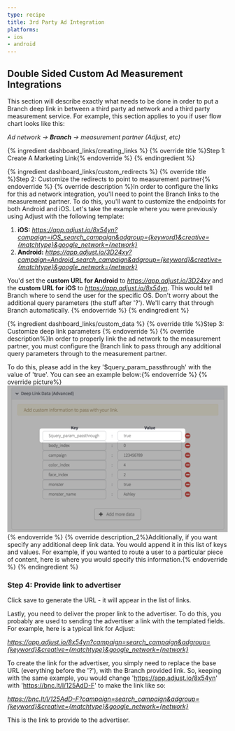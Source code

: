 ```yaml
---
type: recipe
title: 3rd Party Ad Integration
platforms:
- ios
- android
---
```


## Double Sided Custom Ad Measurement Integrations

This section will describe exactly what needs to be done in order to put a Branch deep link in between a third party ad network and a third party measurement service. For example, this section applies to you if user flow chart looks like this:

_Ad network -> **Branch** -> measurement partner (Adjust, etc)_

{% ingredient dashboard_links/creating_links %}
{% override title %}Step 1: Create A Marketing Link{% endoverride %}
{% endingredient %}

{% ingredient dashboard_links/custom_redirects %}
{% override title %}Step 2: Customize the redirects to point to measurement partner{% endoverride %}
{% override description %}In order to configure the links for this ad network integration, you'll need to point the Branch links to the measurement partner. To do this, you'll want to customize the endpoints for both Android and iOS. Let's take the example where you were previously using Adjust with the following template:

1. **iOS:** _https://app.adjust.io/8x54yn?campaign=iOS_search_campaign&adgroup={keyword}&creative={matchtype}&google_network={network}_
1. **Android:** _https://app.adjust.io/3D24xy?campaign=Android_search_campaign&adgroup={keyword}&creative={matchtype}&google_network={network}_

You'd set the **custom URL for Android** to _https://app.adjust.io/3D24xy_ and the **custom URL for iOS** to _https://app.adjust.io/8x54yn_. This would tell Branch where to send the user for the specific OS. Don't worry about the additional query parameters (the stuff after '?'). We'll carry that through Branch automatically.
{% endoverride %}
{% endingredient %}

{% ingredient dashboard_links/custom_data %}
{% override title %}Step 3: Customize deep link parameters {% endoverride %}
{% override description%}In order to properly link the ad network to the measurement partner, you must configure the Branch link to pass through any additional query parameters through to the measurement partner.

To do this, please add in the key '$query_param_passthrough' with the value of 'true'. You can see an example below:{% endoverride %}
{% override picture%}![Description](/img/recipes/double_third_party/query_param_passthrough.png){% endoverride %}
{% override description_2%}Additionally, if you want specify any additional deep link data. You would append it in this list of keys and values. For example, if you wanted to route a user to a particular piece of content, here is where you would specify this information.{% endoverride %}
{% endingredient %}

### Step 4: Provide link to advertiser

Click save to generate the URL - it will appear in the list of links.

Lastly, you need to deliver the proper link to the advertiser. To do this, you probably are used to sending the advertiser a link with the templated fields. For example, here is a typical link for Adjust:

_https://app.adjust.io/8x54yn?campaign=search_campaign&adgroup={keyword}&creative={matchtype}&google_network={network}_

To create the link for the advertiser, you simply need to replace the base URL (everything before the '?'), with the Branch provided link. So, keeping with the same example, you would change 'https://app.adjust.io/8x54yn' with 'https://bnc.lt/l/125AdD-F' to make the link like so:

_https://bnc.lt/l/125AdD-F?campaign=search_campaign&adgroup={keyword}&creative={matchtype}&google_network={network}_

This is the link to provide to the advertiser.